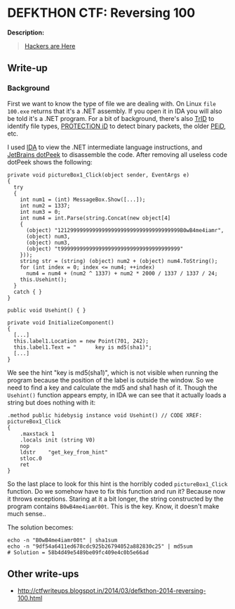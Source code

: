# DEFKTHON CTF: Reversing 100

**Description:**

> [Hackers are Here](100.exe)

## Write-up

### Background

First we want to know the type of file we are dealing with. On Linux `file 100.exe` returns that it's a .NET assembly. If you open it in IDA you will also be told it's a .NET program. For a bit of background, there's also [TrID](http://mark0.net/soft-trid.html) to identify file types, [PROTECTiON iD](http://pid.gamecopyworld.com/) to detect binary packets, the older [PEiD](http://www.aldeid.com/wiki/PEiD), etc.

I used [IDA](https://www.hex-rays.com/products/ida/) to view the .NET intermediate language instructions, and [JetBrains dotPeek](http://www.jetbrains.com/decompiler/) to disassemble the code. After removing all useless code dotPeek shows the following:

	private void pictureBox1_Click(object sender, EventArgs e)
	{
	  try
	  {
	    int num1 = (int) MessageBox.Show([...]);
	    int num2 = 1337;
	    int num3 = 0;
	    int num4 = int.Parse(string.Concat(new object[4]
	    {
	      (object) "121299999999999999999999999999999999999B0wB4me4iamr",
	      (object) num3,
	      (object) num3,
	      (object) "t99999999999999999999999999999999999999"
	    }));
	    string str = (string) (object) num2 + (object) num4.ToString();
	    for (int index = 0; index <= num4; ++index)
	      num4 = num4 + (num2 ^ 1337) + num2 * 2000 / 1337 / 1337 / 24;
	    this.Usehint();
	  }
	  catch { }
	}
	
	public void Usehint() { }
	
	private void InitializeComponent()
	{
	  [...]
	  this.label1.Location = new Point(701, 242);
	  this.label1.Text = "      key is md5(sha1)";
	  [...]
	}

We see the hint "key is md5(sha1)", which is not visible when running the program because the position of the label is outside the window. So we need to find a key and calculate the md5 and sha1 hash of it. Though the `Usehint()` function appears empty, in IDA we can see that it actually loads a string but does nothing with it:

	.method public hidebysig instance void Usehint() // CODE XREF: pictureBox1_Click
	{
		.maxstack 1
		.locals init (string V0)
		nop
		ldstr    "get_key_from_hint"
		stloc.0
		ret
	}

So the last place to look for this hint is the horribly coded `pictureBox1_Click` function. Do we somehow have to fix this function and run it? Because now it throws exceptions. Staring at it a bit longer, the string constructed by the program contains `B0wB4me4iamr00t`. This is the key. Know, it doesn't make much sense..

The solution becomes:

    echo -n "B0wB4me4iamr00t" | sha1sum
    echo -n "9df54a6411ed678cdc925b26794052a882830c25" | md5sum
	# Solution = 58b4d49e5489be09fc409e4c0b5e66ad

## Other write-ups

* <http://ctfwriteups.blogspot.in/2014/03/defkthon-2014-reversing-100.html>
